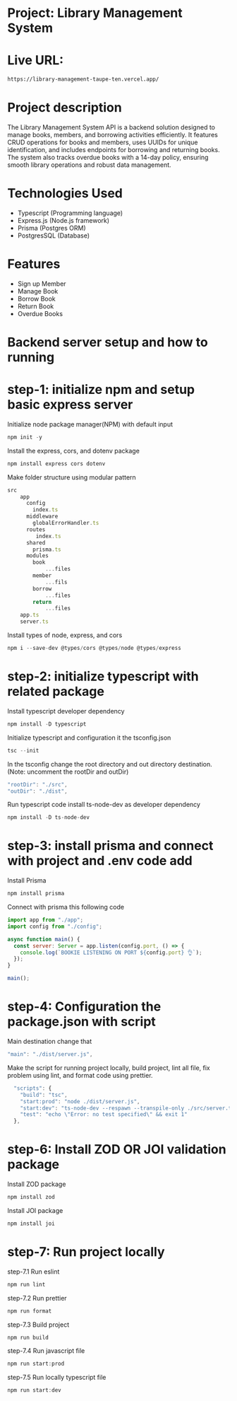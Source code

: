 # Project: Library Management System


# Live URL:

```bash
https://library-management-taupe-ten.vercel.app/
```

# Project description
The Library Management System API is a backend solution designed to manage books, members, and borrowing activities efficiently. It features CRUD operations for books and members, uses UUIDs for unique identification, and includes endpoints for borrowing and returning books. The system also tracks overdue books with a 14-day policy, ensuring smooth library operations and robust data management.

# Technologies Used

- Typescript (Programming language)
- Express.js (Node.js framework)
- Prisma (Postgres ORM)
- PostgresSQL (Database)


# Features

* Sign up Member
* Manage Book
* Borrow Book
* Return Book
* Overdue Books


# Backend server setup and how to running

# step-1: initialize npm and setup basic express server

Initialize node package manager(NPM) with default input

```javascript
npm init -y
```

Install the express, cors, and dotenv package

```javascript
npm install express cors dotenv 
```

Make folder structure using modular pattern

```javascript
src
    app
      config
        index.ts
      middleware
        globalErrorHandler.ts
      routes
         index.ts
      shared
        prisma.ts
      modules
        book
            ...files
        member
            ...fils
        borrow
            ...files
        return
            ...files
    app.ts
    server.ts
```

Install types of node, express, and cors

```javascript
npm i --save-dev @types/cors @types/node @types/express
```

# step-2: initialize typescript with related package

Install typescript developer dependency

```javascript
npm install -D typescript
```

Initialize typescript and configuration it the tsconfig.json

```javascript
tsc --init
```

In the tsconfig change the root directory and out directory destination. (Note: uncomment the rootDir and outDir)

```javascript
"rootDir": "./src",
"outDir": "./dist",
```

Run typescript code install ts-node-dev as developer dependency

```javascript
npm install -D ts-node-dev
```

# step-3: install prisma and connect with project and .env code add

Install Prisma

```javascript
npm install prisma
```

Connect with prisma this following code

```javascript
import app from "./app";
import config from "./config";

async function main() {
  const server: Server = app.listen(config.port, () => {
    console.log(`BOOKIE LISTENING ON PORT ${config.port} 👌`);
  });
}

main();
```

# step-4: Configuration the package.json with script

Main destination change that

```javascript
"main": "./dist/server.js",
```

Make the script for running project locally, build project, lint all file, fix problem using lint, and format code using prettier.

```javascript
  "scripts": {
    "build": "tsc",
    "start:prod": "node ./dist/server.js",
    "start:dev": "ts-node-dev --respawn --transpile-only ./src/server.ts",
    "test": "echo \"Error: no test specified\" && exit 1"
  },
```

# step-6: Install ZOD OR JOI validation package

Install ZOD package

```javascript
npm install zod
```

Install JOI package

```javascript
npm install joi
```

# step-7: Run project locally

step-7.1
Run eslint

```javascript
npm run lint
```

step-7.2
Run prettier

```javascript
npm run format
```

step-7.3
Build project

```javascript
npm run build
```

step-7.4
Run javascript file

```javascript
npm run start:prod
```

step-7.5
Run locally typescript file

```javascript
npm run start:dev
```



